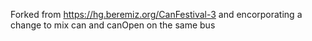 Forked from https://hg.beremiz.org/CanFestival-3 and encorporating a change to mix can and canOpen on the same bus
